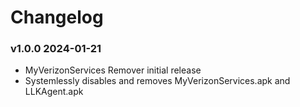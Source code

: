 # Changelog

### v1.0.0 2024-01-21
* MyVerizonServices Remover initial release
* Systemlessly disables and removes MyVerizonServices.apk and LLKAgent.apk
